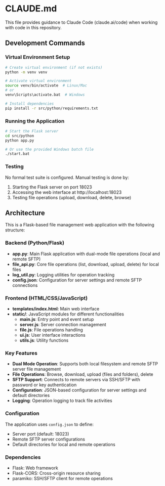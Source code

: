 # CLAUDE.md

This file provides guidance to Claude Code (claude.ai/code) when working with code in this repository.

## Development Commands

### Virtual Environment Setup
```bash
# Create virtual environment (if not exists)
python -m venv venv

# Activate virtual environment
source venv/bin/activate  # Linux/Mac
# or
venv\Scripts\activate.bat  # Windows

# Install dependencies
pip install -r src/python/requirements.txt
```

### Running the Application
```bash
# Start the Flask server
cd src/python
python app.py

# Or use the provided Windows batch file
./start.bat
```

### Testing
No formal test suite is configured. Manual testing is done by:
1. Starting the Flask server on port 18023
2. Accessing the web interface at http://localhost:18023
3. Testing file operations (upload, download, delete, browse)

## Architecture

This is a Flask-based file management web application with the following structure:

### Backend (Python/Flask)
- **app.py**: Main Flask application with dual-mode file operations (local and remote SFTP)
- **file_api.py**: Core file operations (list, download, upload, delete) for local files
- **log_util.py**: Logging utilities for operation tracking
- **config.json**: Configuration for server settings and remote SFTP connections

### Frontend (HTML/CSS/JavaScript)
- **templates/index.html**: Main web interface
- **static/**: JavaScript modules for different functionalities
  - **main.js**: Entry point and event setup
  - **server.js**: Server connection management
  - **file.js**: File operations handling
  - **ui.js**: User interface interactions
  - **utils.js**: Utility functions

### Key Features
- **Dual Mode Operation**: Supports both local filesystem and remote SFTP server file management
- **File Operations**: Browse, download, upload (files and folders), delete
- **SFTP Support**: Connects to remote servers via SSH/SFTP with password or key authentication
- **Configuration**: JSON-based configuration for server settings and default directories
- **Logging**: Operation logging to track file activities

### Configuration
The application uses `config.json` to define:
- Server port (default: 18023)
- Remote SFTP server configurations
- Default directories for local and remote operations

### Dependencies
- Flask: Web framework
- Flask-CORS: Cross-origin resource sharing
- paramiko: SSH/SFTP client for remote operations